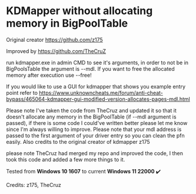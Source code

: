 # KDMapper without allocating memory in BigPoolTable

Original creator https://github.com/z175

Improved by https://github.com/TheCruZ

run kdmapper.exe in admin CMD to see it's arguments, in order to not be in BigPoolsTable the argument is --mdl. If you want to free the allocated memory after execution use --free!

If you would like to use a GUI for kdmapper that shows you example entry point refer to https://www.unknowncheats.me/forum/anti-cheat-bypass/465064-kdmapper-gui-modified-version-allocates-pages-mdl.html

Please note I've taken the code from TheCruz and updated it so that it doesn't allocate any memory in the BigPoolTable (if --mdl argument is passed), if there is some code I could've written better please let me know since I'm always willing to improve. Please note that your mdl address is passed to the first argument of your driver entry so you can clean the pfn easily. Also credits to the original creator of kdmapper z175

please note TheCruz had merged my repo and improved the code, I then took this code and added a few more things to it.

Tested from **Windows 10 1607** to current **Windows 11 22000** :heavy_check_mark:


Credits: z175, TheCruz
